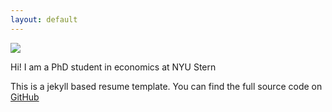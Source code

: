 ```yaml
---
layout: default
---
```


<img class="profile-picture" src="sherlock.jpg">

Hi! I am a PhD student in economics at NYU Stern

This is a jekyll based resume template. You can find the full source code on [GitHub](https://github.com/bk2dcradle/researcher)

